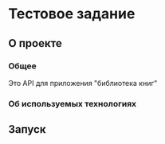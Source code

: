 # Тестовое задание

## О проекте
### Общее
Это API для приложения "библиотека книг"

### Об используемых технологиях

## Запуск
